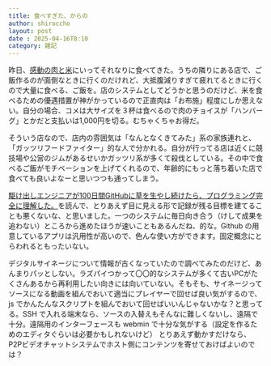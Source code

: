 ```yaml
---
title: 食べすぎた、からの
author: shiroccho
layout: post
date : 2025-04-16T8:10
category: 雑記
---
```


昨日、[感動の肉と米](https://www.ricetomeatyou.com/)にいってそれなりに食べてきた。うちの隣りにある店で、ご飯作るのが面倒なときに行くのだけれど、大抵腹減りすぎて疲れてるときに行くので大量に食べる、ご飯を。店のシステムとしてどうかと思うのだけど、米を食べるための優遇措置が神がかっているので正直肉は「お布施」程度にしか思えない。自分の場合、コメは大サイズを３杯は食べるので肉のチョイスが「ハンバーグ」とかだと支払いは1,000円を切る。むちゃくちゃお得だ。

そういう店なので、店内の雰囲気は「なんとなくきてみた」系の家族連れと、「ガッツリフードファイター」的な人で分かれる。自分が行ってる店は近くに競技場や公営のジムがあるせいかガッツリ系が多くて殺伐としている。その中で食べるご飯がモチベーションを上げてくれるので、年齢的にもっと落ち着いた店で食べても良いよなーと思いつつも通ってしまう。

[駆け出しエンジニアが100日間GitHubに草を生やし続けたら、プログラミング完全に理解した。](https://zenn.dev/keisuke90/articles/7585bcd4dcedfc)を読んで、とりあえず目に見える形で記録が残る目標を建てることも悪くないな、と思いました。一つのシステムに毎日向き合う（けして成果を追わない）ところから進めたほうが速いこともあるんだね、的な。Github の用意しているアプリは汎用性が高いので、色んな使い方ができます。固定概念にとらわれるともったいない。

デジタルサイネージについて情報が古くなっていたので調べてみたのだけど、あんまりパッとしない。ラズパイつかって〇〇的なシステムが多くて古いPCがたくさんあるから再利用したい向きには向いていない。そもそも、サイネージってソースになる動画を組んでおいて適当にプレイヤーで回せば良い気がするので、js でかんたんなスクリプトを組んでおいて回せばいいんじゃないかな？と思ってる。SSH で入れる端末なら、ソースの入替えもそんなに難しくないし、遠隔で十分。遠隔用のインターフェースも webmin で十分な気がする（設定を作るためのエディタぐらいは必要かもしれないけど）
とりあえず動かすだけなら、P2Pビデオチャットシステムでホスト側にコンテンツを寄せておけばよいのでは？
